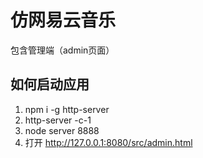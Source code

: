 # 仿网易云音乐
包含管理端（admin页面）

## 如何启动应用
1. npm i -g http-server
2. http-server -c-1
3. node server 8888
4. 打开 http://127.0.0.1:8080/src/admin.html
